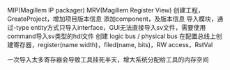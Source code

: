 MIP(Magillem IP packager) MRV(Magillem Register View)
创建工程，GreateProject，增加项目版本信息
添加component，及版本信息
导入模块，通过-type entity方式只导入interface，GUI无法直接导入sv文件，需要使用command导入sv类型的hdl文件
创建 logic bus / physical bus
在配置总线上创建寄存器，register(name width)，filed(name, bits)，RW access，RstVal

一次导入太多寄存器会导致工具挂死半天，增大系统分配给工具的内存空间

